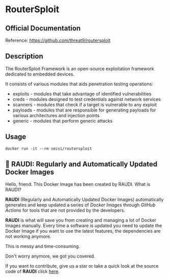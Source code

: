 # RouterSploit

## Official Documentation
Reference: https://github.com/threat9/routersploit

## Description
The RouterSploit Framework is an open-source exploitation framework dedicated to embedded devices.

It consists of various modules that aids penetration testing operations:
- exploits - modules that take advantage of identified vulnerabilities
- creds - modules designed to test credentials against network services
- scanners - modules that check if a target is vulnerable to any exploit
- payloads - modules that are responsible for generating payloads for various architectures and injection points
- generic - modules that perform generic attacks

## Usage
```
docker run -it --rm secsi/routersploit
```

## 🐳 RAUDI: Regularly and Automatically Updated Docker Images

Hello, friend. This Docker Image has been created by RAUDI. What is RAUDI?

**RAUDI** (Regularly and Automatically Updated Docker Images) automatically generates and keep updated a series of *Docker Images* through *GitHub Actions* for tools that are not provided by the developers.

**RAUDI** is what will save you from creating and managing a lot of Docker Images manually. Every time a software is updated you need to update the Docker Image if you want to use the latest features, the dependencies are not working anymore. 

This is messy and time-consuming. 

Don't worry anymore, we got you covered.

If you want to contribute, give us a star or take a quick look at the source code of **RAUDI** click [here](https://github.com/cybersecsi/RAUDI).
